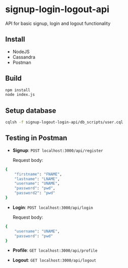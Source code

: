 # signup-login-logout-api
API for basic signup, login and logout functionality

## Install

- NodeJS
- Cassandra
- Postman

## Build

```sh
npm install
node index.js
```

## Setup database

```sh
cqlsh -f signup-logout-login-api/db_scripts/user.cql 
```


## Testing in Postman

- **Signup**: `POST localhost:3000/api/register`


	Request body:
```sh
{
    "firstname": "FNAME",
    "lastname": "LNAME",
    "username": "UNAME",
    "password": "pwd",
    "password2": "pwd"
}
```
- **Login**: `POST localhost:3000/api/login`


	Request body: 
```sh
{
    "username": "UNAME",
    "password": "pwd"
}
```
- **Profile**: `GET localhost:3000/api/profile`

- **Logout**: `GET localhost:3000/api/logout`


